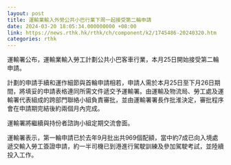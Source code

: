 ```yaml
---
layout: post
title: 運輸業輸入外勞公共小巴行業下周一起接受第二輪申請
date: 2024-03-20 18:05:34.000000000 +08:00
link: https://news.rthk.hk/rthk/ch/component/k2/1745486-20240320.htm
categories: rthk
---
```


運輸署公布，運輸業輸入勞工計劃公共小巴客車行業，本月25日開始接受第二輪申請。

計劃的申請手續和運作細節與首輪申請相若，申請人需於本月25日至下月26日期間，將填妥的申請表格連同所需文件遞交予運輸署。由運輸及物流局、勞工處及運輸署代表組成的跨部門聯絡小組負責審批，並由運輸署署長作批淮決定，審批程序會在申請期完結後約兩個月內完成。

運輸署將繼續與持份者諮詢小組定期交流會面。

運輸署表示，第一輪申請已於去年9月批出共969個配額，當中約7成已向入境處遞交輸入勞工簽證申請，約一半司機已到港進行駕駛訓練及參加駕駛考試，並陸續投入工作。
